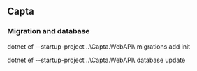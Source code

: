 ## Capta

### Migration and database

dotnet ef --startup-project ..\Capta.WebAPI\  migrations add init

dotnet ef --startup-project ..\Capta.WebAPI\  database update
